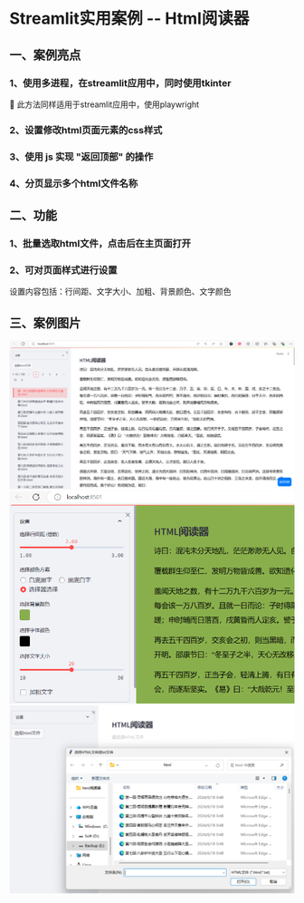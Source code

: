 # **Streamlit实用案例 -- Html阅读器**

## 一、**案例亮点**

### 1、**使用多进程，在streamlit应用中，同时使用tkinter**
🚙 此方法同样适用于streamlit应用中，使用playwright 

### 2、**设置修改html页面元素的css样式**

### 3、**使用 js 实现 "返回顶部" 的操作**

### 4、**分页显示多个html文件名称**

## 二、**功能**

### 1、**批量选取html文件，点击后在主页面打开**

### 2、**可对页面样式进行设置**

设置内容包括：行间距、文字大小、加粗、背景颜色、文字颜色

## 三、**案例图片**
![img](img/全屏.png)
![img](img/样式设置.png)
![img](img/选择文件.png)
